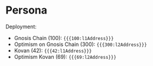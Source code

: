 # Persona

Deployment:

- Gnosis Chain (100): `{{{100:l1Address}}}`
- Optimism on Gnosis Chain (300): `{{{300:l2Address}}}`
- Kovan (42): `{{{42:l1Address}}}`
- Optimism Kovan (69): `{{{69:l2Address}}}`
